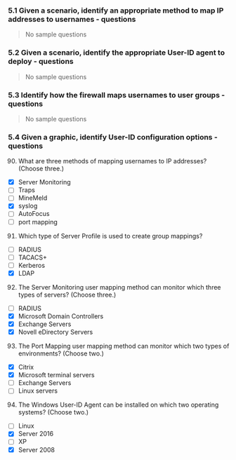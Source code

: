 ### 5.1 Given a scenario, identify an appropriate method to map IP addresses to usernames - questions

> No sample questions

### 5.2 Given a scenario, identify the appropriate User-ID agent to deploy - questions

> No sample questions

### 5.3 Identify how the firewall maps usernames to user groups - questions

> No sample questions

### 5.4 Given a graphic, identify User-ID configuration options - questions

90. What are three methods of mapping usernames to IP addresses? (Choose three.)
+ [x] Server Monitoring
+ [ ] Traps
+ [ ] MineMeld
+ [x] syslog
+ [ ] AutoFocus
+ [ ] port mapping
91. Which type of Server Profile is used to create group mappings?
+ [ ] RADIUS
+ [ ] TACACS+
+ [ ] Kerberos
+ [x] LDAP
92. The Server Monitoring user mapping method can monitor which three types of servers? (Choose three.)
+ [ ] RADIUS
+ [x] Microsoft Domain Controllers
+ [x] Exchange Servers
+ [x] Novell eDirectory Servers
93. The Port Mapping user mapping method can monitor which two types of environments? (Choose two.)
+ [x] Citrix
+ [x] Microsoft terminal servers
+ [ ] Exchange Servers
+ [ ] Linux servers
94. The Windows User-ID Agent can be installed on which two operating systems? (Choose two.)
+ [ ] Linux
+ [x] Server 2016
+ [ ] XP
+ [x] Server 2008
